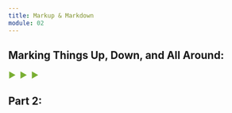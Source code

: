 ```yaml
---
title: Markup & Markdown
module: 02
---
```


## Marking Things Up, Down, and All Around:
<span style="color: #79AF33; font-size: medium; font-weight: bold">▶ &nbsp;▶  &nbsp;▶</span>

## Part 2:
